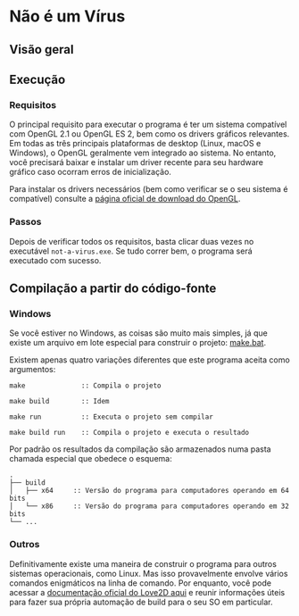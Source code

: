 # Não é um Vírus

## Visão geral

## Execução
### Requisitos
O principal requisito para executar o programa é ter um sistema compatível com OpenGL 2.1 ou OpenGL ES 2, bem como os drivers gráficos relevantes. Em todas as três principais plataformas de desktop (Linux, macOS e Windows), o OpenGL geralmente vem integrado ao sistema. No entanto, você precisará baixar e instalar um driver recente para seu hardware gráfico caso ocorram erros de inicialização.

Para instalar os drivers necessários (bem como verificar se o seu sistema é compatível) consulte a [página oficial de download do OpenGL](https://www.khronos.org/opengl/wiki/Getting_Started#Downloading_OpenGL).

### Passos
Depois de verificar todos os requisitos, basta clicar duas vezes no executável `not-a-virus.exe`. Se tudo correr bem, o programa será executado com sucesso.

## Compilação a partir do código-fonte
### Windows
Se você estiver no Windows, as coisas são muito mais simples, já que existe um arquivo em lote especial para construir o projeto: [make.bat](https://github.com/Hylley/nao-e-um-virus/blob/main/make.bat).

Existem apenas quatro variações diferentes que este programa aceita como argumentos:
```
make              :: Compila o projeto
```
```
make build        :: Idem
```
```
make run          :: Executa o projeto sem compilar
```
```
make build run    :: Compila o projeto e executa o resultado
```
Por padrão os resultados da compilação são armazenados numa pasta chamada especial que obedece o esquema:
```
.
├── build
│   ├── x64		:: Versão do programa para computadores operando em 64 bits
│   └── x86		:: Versão do programa para computadores operando em 32 bits
└── ...
```

### Outros
Definitivamente existe uma maneira de construir o programa para outros sistemas operacionais, como Linux. Mas isso provavelmente envolve vários comandos enigmáticos na linha de comando. Por enquanto, você pode acessar a [documentação oficial do Love2D aqui](https://love2d.org/wiki/Game_Distribution) e reunir informações úteis para fazer sua própria automação de build para o seu SO em particular.